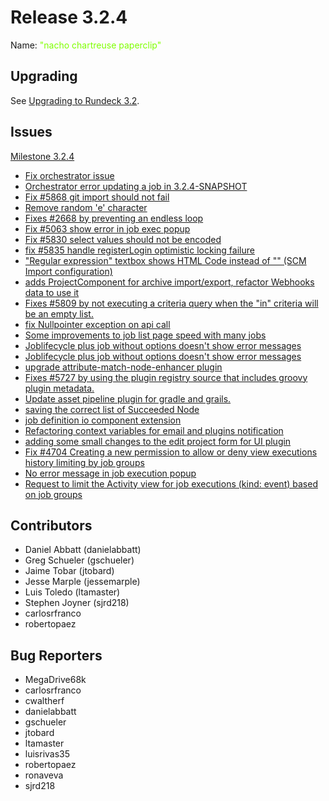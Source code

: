 # Release 3.2.4

Name: <span style="color: chartreuse"><span class="glyphicon glyphicon-paperclip"></span> "nacho chartreuse paperclip"</span>

## Upgrading
See [Upgrading to Rundeck 3.2](/upgrading/upgrading-to-rundeck-3.2.html).

## Issues

[Milestone 3.2.4](https://github.com/rundeck/rundeck/milestone/138)

* [Fix orchestrator issue](https://github.com/rundeck/rundeck/pull/5879)
* [Orchestrator error updating a job in 3.2.4-SNAPSHOT](https://github.com/rundeck/rundeck/issues/5876)
* [Fix #5868 git import should not fail](https://github.com/rundeck/rundeck/pull/5869)
* [Remove random 'e' character](https://github.com/rundeck/rundeck/pull/5851)
* [Fixes #2668 by preventing an endless loop ](https://github.com/rundeck/rundeck/pull/5850)
* [Fix #5063 show error in job exec popup](https://github.com/rundeck/rundeck/pull/5840)
* [Fix #5830 select values should not be encoded](https://github.com/rundeck/rundeck/pull/5838)
* [fix #5835 handle registerLogin optimistic locking failure](https://github.com/rundeck/rundeck/pull/5837)
* ["Regular expression" textbox shows HTML Code instead of "\" (SCM Import configuration)](https://github.com/rundeck/rundeck/issues/5830)
* [adds ProjectComponent for archive import/export, refactor Webhooks data to use it](https://github.com/rundeck/rundeck/pull/5813)
* [Fixes #5809 by not executing a criteria query when the "in" criteria will be an empty list.](https://github.com/rundeck/rundeck/pull/5811)
* [fix Nullpointer exception on api call](https://github.com/rundeck/rundeck/pull/5798)
* [Some improvements to job list page speed with many jobs](https://github.com/rundeck/rundeck/pull/5779)
* [Joblifecycle plus job without options doesn't show error messages](https://github.com/rundeck/rundeck/pull/5778)
* [Joblifecycle plus job without options doesn't show error messages](https://github.com/rundeck/rundeck/issues/5776)
* [upgrade attribute-match-node-enhancer plugin ](https://github.com/rundeck/rundeck/pull/5774)
* [Fixes #5727 by using the plugin registry source that includes groovy plugin metadata.](https://github.com/rundeck/rundeck/pull/5773)
* [Update asset pipeline plugin for gradle and grails.](https://github.com/rundeck/rundeck/pull/5746)
* [saving the correct list of Succeeded Node](https://github.com/rundeck/rundeck/pull/5738)
* [job definition io component extension](https://github.com/rundeck/rundeck/pull/5734)
* [Refactoring context variables for email and plugins notification ](https://github.com/rundeck/rundeck/pull/5729)
* [adding some small changes to the edit project form for UI plugin](https://github.com/rundeck/rundeck/pull/5659)
* [Fix #4704 Creating a new permission to allow or deny view executions history limiting by job groups](https://github.com/rundeck/rundeck/pull/5281)
* [No error message in job execution popup](https://github.com/rundeck/rundeck/issues/5063)
* [Request to limit the Activity view for job executions  (kind: event) based on job groups](https://github.com/rundeck/rundeck/issues/4704)

## Contributors

* Daniel Abbatt (danielabbatt)
* Greg Schueler (gschueler)
* Jaime Tobar (jtobard)
* Jesse Marple (jessemarple)
* Luis Toledo (ltamaster)
* Stephen Joyner (sjrd218)
* carlosrfranco
* robertopaez

## Bug Reporters

* MegaDrive68k
* carlosrfranco
* cwaltherf
* danielabbatt
* gschueler
* jtobard
* ltamaster
* luisrivas35
* robertopaez
* ronaveva
* sjrd218
